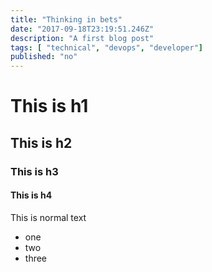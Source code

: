 ```yaml
---
title: "Thinking in bets"
date: "2017-09-18T23:19:51.246Z"
description: "A first blog post"
tags: [ "technical", "devops", "developer"]
published: "no"
---
```


# This is h1

## This is h2

### This is h3

#### This is h4

This is normal text

* one
* two
* three